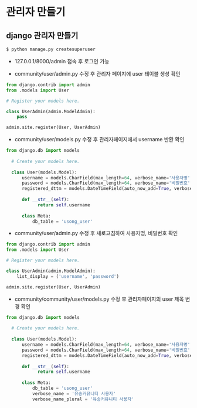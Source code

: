 # 관리자 만들기

## django 관리자 만들기

```bash
$ python manage.py createsuperuser
```

+ 127.0.0.1/8000/admin 접속 후 로그인 가능

+ community/user/admin.py 수정 후 관리자 페이지에 user 테이블 생성 확인

```python
from django.contrib import admin
from .models import User

# Register your models here.

class UserAdmin(admin.ModelAdmin):
	pass

admin.site.register(User, UserAdmin)
```

+ community/user/models.py 수정 후 관리자페이지에서 username 반환 확인

```python
from django.db import models
  
  # Create your models here.
  
  class User(models.Model):
      username = models.CharField(max_length=64, verbose_name='사용자명')
      password = models.CharField(max_length=64, verbose_name='비밀번호')
      registered_dttm = models.DateTimeField(auto_now_add=True, verbose_name='등록시간')
      
      def __str__(self):
            return self.username
        
      class Meta:
          db_table = 'usong_user'
```

+ community/user/admin.py 수정 후 새로고침하여 사용자명, 비밀번호 확인

```python
from django.contrib import admin
from .models import User

# Register your models here.

class UserAdmin(admin.ModelAdmin):
	list_display = ('username', 'password')

admin.site.register(User, UserAdmin)
```

+ community/community/user/models.py 수정 후 관리자페이지의 user 제목 변경 확인

```python
from django.db import models
  
  # Create your models here.
  
  class User(models.Model):
      username = models.CharField(max_length=64, verbose_name='사용자명')
      password = models.CharField(max_length=64, verbose_name='비밀번호')
      registered_dttm = models.DateTimeField(auto_now_add=True, verbose_name='등록시간')
      
      def __str__(self):
            return self.username
        
      class Meta:
          db_table = 'usong_user'
          verbose_name = '유송커뮤니티 사용자'
          verbose_name_plural = '유송커뮤니티 사용자'
```

